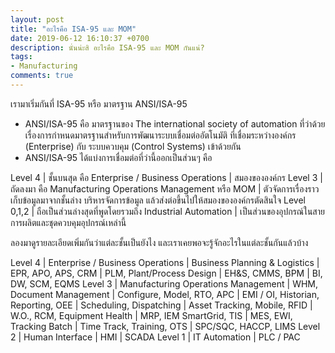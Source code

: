 ```yaml
---
layout: post
title: "อะไรคือ ISA-95 และ MOM"
date: 2019-06-12 16:10:37 +0700
description: นั่นน่ะสิ อะไรคือ ISA-95 และ MOM กันแน่?
tags:
- Manufacturing
comments: true
---
```

เรามาเริ่มกันที่ ISA-95 หรือ มาตรฐาน ANSI/ISA-95
- ANSI/ISA-95 คือ มาตรฐานของ The international society of automation ที่ว่าด้วยเรื่องการกำหนดมาตรฐานสำหรับการพัฒนาระบบเชื่อมต่ออัตโนมัติ ที่เชื่อมระหว่างองค์กร (Enterprise) กับ ระบบควบคุม (Control Systems) เข้าด้วยกัน
- ANSI/ISA-95 ได้แบ่งการเชื่อมต่อที่ว่านี้ออกเป็นส่วนๆ คือ

Level 4 | ชั้นบนสุด คือ Enterprise / Business Operations | สมองขององค์กร
Level 3 | ถัดลงมา คือ Manufacturing Operations Management หรือ MOM | ตัวจัดการเรื่องราวเก็บข้อมูลมาจากชั้นล่าง บริหารจัดการข้อมูล แล้วส่งต่อขึ้นไปให้สมองขององค์กรตัดสินใจ
Level 0,1,2 | ถือเป็นส่วนล่างสุดที่พูดโดยรวมถึง Industrial Automation | เป็นส่วนของอุปกรณ์ในสายการผลิตและชุดควบคุมอุปกรณ์เหล่านี้

ลองมาดูรายละเอียดเพิ่มกันว่าแต่ละชั้นเป็นยังไง และเราเคยพอจะรู้จักอะไรในแต่ละชั้นกันแล้วบ้าง

Level 4 | Enterprise / Business Operations
 | Business Planning & Logistics
 | EPR, APO, APS, CRM | PLM, Plant/Process Design | EH&S, CMMS, BPM | BI, DW, SCM, EQMS
Level 3 | Manufacturing Operations Management
 | WHM, Document Management | Configure, Model, RTO, APC | EMI / OI, Historian, Reporting, OEE
 | Scheduling, Dispatching | Asset Tracking, Mobile, RFID | W.O., RCM, Equipment Health
 | MRP, IEM SmartGrid, TIS | MES, EWI, Tracking Batch | Time Track, Training, OTS | SPC/SQC, HACCP, LIMS
Level 2 | Human Interface
 | HMI | SCADA
Level 1 | IT Automation
 | PLC / PAC
